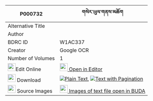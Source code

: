 |P000732|གསེར་ཡུལ་གནས་མཆོག 
| --- | --- 
|Alternative Title |
|Author | 
|BDRC ID | W1AC337
|Creator | Google OCR
|Number of Volumes| 1
|<img width="25" src="https://img.icons8.com/color/25/000000/edit-property.png">Edit Online| [<img width="25" src="https://avatars.githubusercontent.com/u/45091458?s=200&v=4"> Open in Editor](http://editor.openpecha.org/P000732)
|<img width="25" src="https://img.icons8.com/fluent/48/000000/download-2.png"/>  Download | [![](https://img.icons8.com/color/20/000000/txt.png)Plain Text](https://github.com/Openpecha/P000732/releases/download/v2/ser_yul_nechok_plain_P000732.zip), [![](https://img.icons8.com/color/20/000000/txt.png)Text with Pagination](https://github.com/Openpecha/P000732/releases/download/v2/ser_yul_nechok_pages_P000732.zip)
|<img width="25" src="https://img.icons8.com/plasticine/100/000000/pictures-folder.png"/>  Source Images | [<img width="25" src="https://library.bdrc.io/icons/BUDA-small.svg"> Images of text file open in BUDA](https://library.bdrc.io/show/bdr:W1AC337)